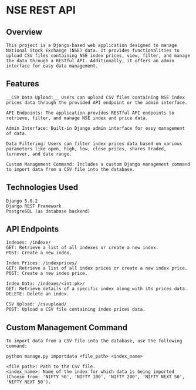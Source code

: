 # NSE REST API

## Overview
    
    This project is a Django-based web application designed to manage National Stock Exchange (NSE) data. It provides functionalities to upload CSV files containing NSE index prices, view, filter, and manage the data through a RESTful API. Additionally, it offers an admin interface for easy data management.
 
## Features

    __CSV Data Upload:__ Users can upload CSV files containing NSE index prices data through the provided API endpoint or the admin interface.

    API Endpoints: The application provides RESTful API endpoints to retrieve, filter, and manage NSE index and price data.

    Admin Interface: Built-in Django admin interface for easy management of data.

    Data Filtering: Users can filter index prices data based on various parameters like open, high, low, close prices, shares traded, turnover, and date range.

    Custom Management Command: Includes a custom Django management command to import data from a CSV file into the database.

## Technologies Used

    Django 5.0.2
    Django REST Framework
    PostgreSQL (as database backend)

## API Endpoints

    Indexes: /indexe/
    GET: Retrieve a list of all indexes or create a new index.
    POST: Create a new index.

    Index Prices: /indexprices/
    GET: Retrieve a list of all index prices or create a new index price.
    POST: Create a new index price.

    Index Data: /indexes/<int:pk>/
    GET: Retrieve details of a specific index along with its prices data.
    DELETE: Delete an index.

    CSV Upload: /csvupload/
    POST: Upload a CSV file containing index prices data.

## Custom Management Command

    To import data from a CSV file into the database, use the following command:

    python manage.py importdata <file_path> <index_name>

    <file_path>: Path to the CSV file.
    <index_name>: Name of the index for which data is being imported (Choose from: 'NIFTY 50', 'NIFTY 100', 'NIFTY 200', 'NIFTY NEXT 50', 'NIFTY NEXT 50').